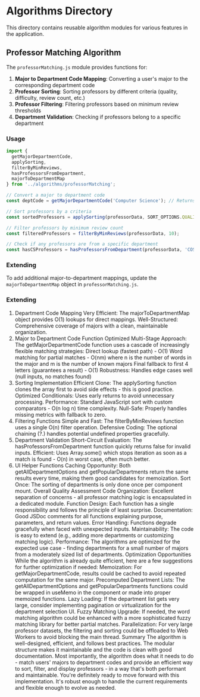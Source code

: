# Algorithms Directory

This directory contains reusable algorithm modules for various features in the application.

## Professor Matching Algorithm

The `professorMatching.js` module provides functions for:

1. **Major to Department Code Mapping**: Converting a user's major to the corresponding department code
2. **Professor Sorting**: Sorting professors by different criteria (quality, difficulty, review count, etc.)
3. **Professor Filtering**: Filtering professors based on minimum review thresholds
4. **Department Validation**: Checking if professors belong to a specific department

### Usage

```javascript
import { 
  getMajorDepartmentCode, 
  applySorting, 
  filterByMinReviews,
  hasProfessorsFromDepartment,
  majorToDepartmentMap 
} from '../algorithms/professorMatching';

// Convert a major to department code
const deptCode = getMajorDepartmentCode('Computer Science'); // Returns 'COSC'

// Sort professors by a criteria
const sortedProfessors = applySorting(professorData, SORT_OPTIONS.QUALITY);

// Filter professors by minimum review count
const filteredProfessors = filterByMinReviews(professorData, 10);

// Check if any professors are from a specific department
const hasCSProfessors = hasProfessorsFromDepartment(professorData, 'COSC');
```

### Extending

To add additional major-to-department mappings, update the `majorToDepartmentMap` object in `professorMatching.js`.

### Extending
1. Department Code Mapping
Very Efficient: The majorToDepartmentMap object provides O(1) lookups for direct mappings.
Well-Structured: Comprehensive coverage of majors with a clean, maintainable organization.
2. Major to Department Code Function
Optimized Multi-Stage Approach: The getMajorDepartmentCode function uses a cascade of increasingly flexible matching strategies:
Direct lookup (fastest path) - O(1)
Word matching for partial matches - O(nm) where n is the number of words in the major and m is the number of known majors
Final fallback to first 4 letters (guarantees a result) - O(1)
Robustness: Handles edge cases well (null inputs, no matches found)
3. Sorting Implementation
Efficient Clone: The applySorting function clones the array first to avoid side effects - this is good practice.
Optimized Conditionals: Uses early returns to avoid unnecessary processing.
Performance: Standard JavaScript sort with custom comparators - O(n log n) time complexity.
Null-Safe: Properly handles missing metrics with fallback to zero.
4. Filtering Functions
Simple and Fast: The filterByMinReviews function uses a single O(n) filter operation.
Defensive Coding: The optional chaining (?.) handles potential undefined properties gracefully.
5. Department Validation
Short-Circuit Evaluation: The hasProfessorsFromDepartment function quickly returns false for invalid inputs.
Efficient: Uses Array.some() which stops iteration as soon as a match is found - O(n) in worst case, often much better.
6. UI Helper Functions
Caching Opportunity: Both getAllDepartmentOptions and getPopularDepartments return the same results every time, making them good candidates for memoization.
Sort Once: The sorting of departments is only done once per component mount.
Overall Quality Assessment
Code Organization: Excellent separation of concerns - all professor matching logic is encapsulated in a dedicated module.
Function Design: Each function has a single responsibility and follows the principle of least surprise.
Documentation: Good JSDoc comments for all functions explaining purpose, parameters, and return values.
Error Handling: Functions degrade gracefully when faced with unexpected inputs.
Maintainability: The code is easy to extend (e.g., adding more departments or customizing matching logic).
Performance: The algorithms are optimized for the expected use case - finding departments for a small number of majors from a moderately sized list of departments.
Optimization Opportunities
While the algorithm is already quite efficient, here are a few suggestions for further optimization if needed:
Memoization: For getMajorDepartmentCode, results could be cached to avoid repeated computation for the same major.
Precomputed Department Lists: The getAllDepartmentOptions and getPopularDepartments functions could be wrapped in useMemo in the component or made into proper memoized functions.
Lazy Loading: If the department list gets very large, consider implementing pagination or virtualization for the department selection UI.
Fuzzy Matching Upgrade: If needed, the word matching algorithm could be enhanced with a more sophisticated fuzzy matching library for better partial matches.
Parallelization: For very large professor datasets, the filtering and sorting could be offloaded to Web Workers to avoid blocking the main thread.
Summary
The algorithm is well-designed, efficient, and follows best practices. The modular structure makes it maintainable and the code is clean with good documentation.
Most importantly, the algorithm does what it needs to do - match users' majors to department codes and provide an efficient way to sort, filter, and display professors - in a way that's both performant and maintainable.
You're definitely ready to move forward with this implementation. It's robust enough to handle the current requirements and flexible enough to evolve as needed.